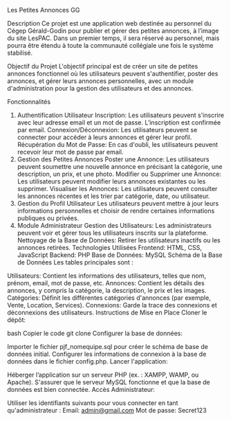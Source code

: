 Les Petites Annonces GG

Description
Ce projet est une application web destinée au personnel du Cégep Gérald-Godin pour publier et gérer des petites annonces, à l’image du site LesPAC. Dans un premier temps, il sera réservé au personnel, mais pourra être étendu à toute la communauté collégiale une fois le système stabilisé.

Objectif du Projet
L'objectif principal est de créer un site de petites annonces fonctionnel où les utilisateurs peuvent s'authentifier, poster des annonces, et gérer leurs annonces personnelles, avec un module d'administration pour la gestion des utilisateurs et des annonces.

Fonctionnalités
1. Authentification Utilisateur
Inscription: Les utilisateurs peuvent s'inscrire avec leur adresse email et un mot de passe. L’inscription est confirmée par email.
Connexion/Déconnexion: Les utilisateurs peuvent se connecter pour accéder à leurs annonces et gérer leur profil.
Récupération du Mot de Passe: En cas d'oubli, les utilisateurs peuvent recevoir leur mot de passe par email.
2. Gestion des Petites Annonces
Poster une Annonce: Les utilisateurs peuvent soumettre une nouvelle annonce en précisant la catégorie, une description, un prix, et une photo.
Modifier ou Supprimer une Annonce: Les utilisateurs peuvent modifier leurs annonces existantes ou les supprimer.
Visualiser les Annonces: Les utilisateurs peuvent consulter les annonces récentes et les trier par catégorie, date, ou utilisateur.
3. Gestion du Profil Utilisateur
Les utilisateurs peuvent mettre à jour leurs informations personnelles et choisir de rendre certaines informations publiques ou privées.
4. Module Administrateur
Gestion des Utilisateurs: Les administrateurs peuvent voir et gérer tous les utilisateurs inscrits sur la plateforme.
Nettoyage de la Base de Données: Retirer les utilisateurs inactifs ou les annonces retirées.
Technologies Utilisées
Frontend: HTML, CSS, JavaScript
Backend: PHP
Base de Données: MySQL
Schéma de la Base de Données
Les tables principales sont :

Utilisateurs: Contient les informations des utilisateurs, telles que nom, prénom, email, mot de passe, etc.
Annonces: Contient les détails des annonces, y compris la catégorie, la description, le prix et les images.
Catégories: Définit les différentes catégories d'annonces (par exemple, Vente, Location, Services).
Connexions: Garde la trace des connexions et déconnexions des utilisateurs.
Instructions de Mise en Place
Cloner le dépôt:

bash
Copier le code
git clone <lien-du-repository>
Configurer la base de données:

Importer le fichier pjf_nomequipe.sql pour créer le schéma de base de données initial.
Configurer les informations de connexion à la base de données dans le fichier config.php.
Lancer l'application:

Héberger l’application sur un serveur PHP (ex. : XAMPP, WAMP, ou Apache).
S'assurer que le serveur MySQL fonctionne et que la base de données est bien connectée.
Accès Administrateur:

Utiliser les identifiants suivants pour vous connecter en tant qu'administrateur :
Email: admin@gmail.com
Mot de passe: Secret123